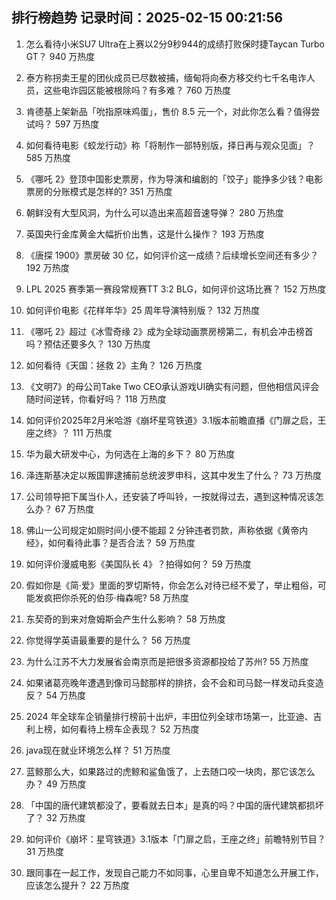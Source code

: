 
## 排行榜趋势 记录时间：2025-02-15 00:21:56
  
  1. 怎么看待小米SU7 Ultra在上赛以2分9秒944的成绩打败保时捷Taycan Turbo GT？ 940 万热度
    
  2. 泰方称拐卖王星的团伙成员已尽数被捕，缅甸将向泰方移交约七千名电诈人员，这些电诈园区能被根除吗？有多难？ 760 万热度
    
  3. 肯德基上架新品「吮指原味鸡蛋」，售价 8.5 元一个，对此你怎么看？值得尝试吗？ 597 万热度
    
  4. 如何看待电影《蛟龙行动》称「将制作一部特别版，择日再与观众见面」？ 585 万热度
    
  5. 《哪吒 2》登顶中国影史票房，作为导演和编剧的「饺子」能挣多少钱？电影票房的分账模式是怎样的? 351 万热度
    
  6. 朝鲜没有大型风洞，为什么可以造出来高超音速导弹？ 280 万热度
    
  7. 英国央行金库黄金大幅折价出售，这是什么操作？ 193 万热度
    
  8. 《唐探 1900》票房破 30 亿，如何评价这一成绩？后续增长空间还有多少？ 192 万热度
    
  9. LPL 2025 赛季第一赛段常规赛TT 3:2 BLG，如何评价这场比赛？ 152 万热度
    
  10. 如何评价电影《花样年华》25 周年导演特别版？ 132 万热度
    
  11. 《哪吒 2》超过《冰雪奇缘 2》成为全球动画票房榜第二，有机会冲击榜首吗？预估还要多久？ 130 万热度
    
  12. 如何看待《天国：拯救 2》主角？ 126 万热度
    
  13. 《文明7》的母公司Take Two CEO承认游戏UI确实有问题，但他相信风评会随时间逆转，你看好吗？ 118 万热度
    
  14. 如何评价2025年2月米哈游《崩坏星穹铁道》3.1版本前瞻直播《门扉之启，王座之终》？ 111 万热度
    
  15. 华为最大研发中心，为何选在上海的乡下？ 80 万热度
    
  16. 泽连斯基决定以叛国罪逮捕前总统波罗申科，这其中发生了什么？ 73 万热度
    
  17. 公司领导把下属当仆人，还安装了呼叫铃，一按就得过去，遇到这种情况该怎么办？ 67 万热度
    
  18. 佛山一公司规定如厕时间小便不能超 2 分钟违者罚款，声称依据《黄帝内经》，如何看待此事？是否合法？ 59 万热度
    
  19. 如何评价漫威电影《美国队长 4》？拍得如何？ 59 万热度
    
  20. 假如你是《简·爱》里面的罗切斯特，你会怎么对待已经不爱了，举止粗俗，可能发疯把你杀死的伯莎·梅森呢? 58 万热度
    
  21. 东契奇的到来对詹姆斯会产生什么影响？ 58 万热度
    
  22. 你觉得学英语最重要的是什么？ 56 万热度
    
  23. 为什么江苏不大力发展省会南京而是把很多资源都投给了苏州? 55 万热度
    
  24. 如果诸葛亮晚年遭遇到像司马懿那样的排挤，会不会和司马懿一样发动兵变造反？ 54 万热度
    
  25. 2024 年全球车企销量排行榜前十出炉，丰田位列全球市场第一，比亚迪、吉利上榜，如何看待上榜车企表现？ 52 万热度
    
  26. java现在就业环境怎么样？ 51 万热度
    
  27. 蓝鲸那么大，如果路过的虎鲸和鲨鱼饿了，上去随口咬一块肉，那它该怎么办？ 49 万热度
    
  28. 「中国的唐代建筑都没了，要看就去日本」是真的吗？中国的唐代建筑都损坏了？ 32 万热度
    
  29. 如何评价《崩坏：星穹铁道》3.1版本「门扉之启，王座之终」前瞻特别节目？ 31 万热度
    
  30. 跟同事在一起工作，发现自己能力不如同事，心里自卑不知道怎么开展工作，应该怎么提升？ 22 万热度
    
